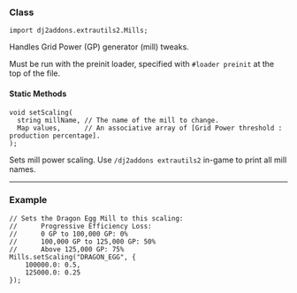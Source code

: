 ### Class

```zenscript
import dj2addons.extrautils2.Mills;
```

Handles Grid Power (GP) generator (mill) tweaks.

Must be run with the preinit loader, specified with `#loader preinit` at the top of the file.


#### Static Methods

```zenscript
void setScaling(
  string millName, // The name of the mill to change.
  Map values,      // An associative array of [Grid Power threshold : production percentage].
);
```

Sets mill power scaling.
Use `/dj2addons extrautils2` in-game to print all mill names.



---

### Example
```zenscript
// Sets the Dragon Egg Mill to this scaling:
//      Progressive Efficiency Loss:
//      0 GP to 100,000 GP: 0%
//      100,000 GP to 125,000 GP: 50%
//      Above 125,000 GP: 75%
Mills.setScaling("DRAGON_EGG", {
	100000.0: 0.5,
	125000.0: 0.25
});
```
